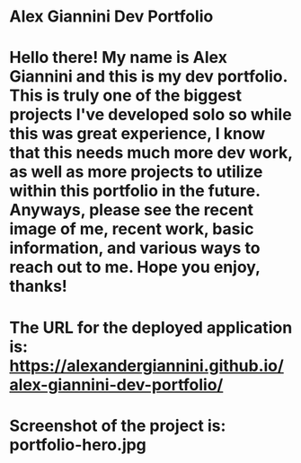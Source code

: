 # Alex Giannini Dev Portfolio

# Hello there! My name is Alex Giannini and this is my dev portfolio. This is truly one of the biggest projects I've developed solo so while this was great experience, I know that this needs much more dev work, as well as more projects to utilize within this portfolio in the future. Anyways, please see the recent image of me, recent work, basic information, and various ways to reach out to me. Hope you enjoy, thanks!

# The URL for the deployed application is: https://alexandergiannini.github.io/alex-giannini-dev-portfolio/

# Screenshot of the project is: portfolio-hero.jpg